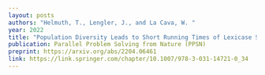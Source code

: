 ```yaml
---
layout: posts
authors: "Helmuth, T., Lengler, J., and La Cava, W. "
year: 2022
title: "Population Diversity Leads to Short Running Times of Lexicase Selection"
publication: Parallel Problem Solving from Nature (PPSN)
preprint: https://arxiv.org/abs/2204.06461
link: https://link.springer.com/chapter/10.1007/978-3-031-14721-0_34
---
```

